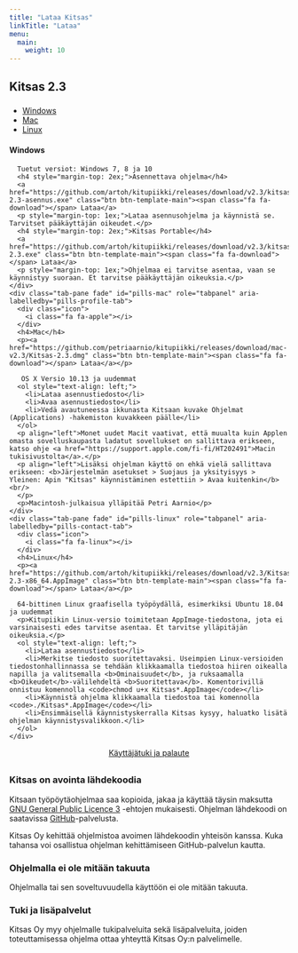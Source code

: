 ```yaml
---
title: "Lataa Kitsas"
linkTitle: "Lataa"
menu:
  main:
    weight: 10
---
```


## Kitsas 2.3

<ul class="nav nav-pills mb-3" id="pills-tab" role="tablist" style="margin-top:3ex;">
  <li class="nav-item">
    <a class="nav-link" id="pills-win-tab" data-toggle="pill" href="#pills-win" role="tab" aria-controls="pills-home" aria-selected="true"><span class="fa fa-windows"></span> Windows</a>
  </li>
  <li class="nav-item">
    <a class="nav-link" id="pills-mac-tab" data-toggle="pill" href="#pills-mac" role="tab" aria-controls="pills-profile" aria-selected="false"><span class="fa fa-apple"></span> Mac</a>
  </li>
  <li class="nav-item">
    <a class="nav-link" id="pills-linux-tab" data-toggle="pill" href="#pills-linux" role="tab" aria-controls="pills-contact" aria-selected="false"><span class="fa fa-linux"></span> Linux</a>
  </li>
</ul>

<div class="box-simple box-white">
  <div  id="pills-tabContent" class="tab-content" style="margin-top:2ex; border: none;">
    <div class="tab-pane fade" id="pills-win" role="tabpanel" aria-labelledby="pills-home-tab">
      <div class="icon">
        <i class="fa fa-windows"></i>
      </div>
      <h4>Windows</h4>

      Tuetut versiot: Windows 7, 8 ja 10
      <h4 style="margin-top: 2ex;">Asennettava ohjelma</h4>
      <a href="https://github.com/artoh/kitupiikki/releases/download/v2.3/kitsas-2.3-asennus.exe" class="btn btn-template-main"><span class="fa fa-download"></span> Lataa</a>
      <p style="margin-top: 1ex;">Lataa asennusohjelma ja käynnistä se. Tarvitset pääkäyttäjän oikeudet.</p>
      <h4 style="margin-top: 2ex;">Kitsas Portable</h4>
      <a href="https://github.com/artoh/kitupiikki/releases/download/v2.3/kitsas-2.3.exe" class="btn btn-template-main"><span class="fa fa-download"></span> Lataa</a>
      <p style="margin-top: 1ex;">Ohjelmaa ei tarvitse asentaa, vaan se käynnistyy suoraan. Et tarvitse pääkäyttäjän oikeuksia.</p>
    </div>
    <div class="tab-pane fade" id="pills-mac" role="tabpanel" aria-labelledby="pills-profile-tab">
      <div class="icon">
        <i class="fa fa-apple"></i>
      </div>
      <h4>Mac</h4>
      <p><a href="https://github.com/petriaarnio/kitupiikki/releases/download/mac-v2.3/Kitsas-2.3.dmg" class="btn btn-template-main"><span class="fa fa-download"></span> Lataa</a></p>

       OS X Versio 10.13 ja uudemmat
      <ol style="text-align: left;">
        <li>Lataa asennustiedosto</li>
        <li>Avaa asennustiedosto</li>
        <li>Vedä avautuneessa ikkunasta Kitsaan kuvake Ohjelmat (Applications) -hakemiston kuvakkeen päälle</li>
      </ol>
      <p align="left">Monet uudet Macit vaativat, että muualta kuin Applen omasta sovelluskaupasta ladatut sovellukset on sallittava erikseen, katso ohje <a href="https://support.apple.com/fi-fi/HT202491">Macin tukisivustolta</a>.</p>
      <p align="left">Lisäksi ohjelman käyttö on ehkä vielä sallittava erikseen: <b>Järjestelmän asetukset > Suojaus ja yksityisyys > Yleinen: Apin "Kitsas" käynnistäminen estettiin > Avaa kuitenkin</b><br/>
      </p>
      <p>Macintosh-julkaisua ylläpitää Petri Aarnio</p>
    </div>
    <div class="tab-pane fade" id="pills-linux" role="tabpanel" aria-labelledby="pills-contact-tab">
      <div class="icon">
        <i class="fa fa-linux"></i>
      </div>
      <h4>Linux</h4>
      <p><a href="https://github.com/artoh/kitupiikki/releases/download/v2.3/Kitsas-2.3-x86_64.AppImage" class="btn btn-template-main"><span class="fa fa-download"></span> Lataa</a></p>

      64-bittinen Linux graafisella työpöydällä, esimerkiksi Ubuntu 18.04 ja uudemmat
      <p>Kitupiikin Linux-versio toimitetaan AppImage-tiedostona, jota ei varsinaisesti edes tarvitse asentaa. Et tarvitse ylläpitäjän oikeuksia.</p>
      <ol style="text-align: left;">
        <li>Lataa asennustiedosto</li>
        <li>Merkitse tiedosto suoritettavaksi. Useimpien Linux-versioiden tiedostonhallinnassa se tehdään klikkaamalla tiedostoa hiiren oikealla napilla ja valitsemalla <b>Ominaisuudet</b>, ja ruksaamalla <b>Oikeudet</b>-välilehdeltä <b>Suoritettava</b>. Komentorivillä onnistuu komennolla <code>chmod u+x Kitsas*.AppImage</code></li>
        <li>Käynnistä ohjelma klikkaamalla tiedostoa tai komennolla <code>./Kitsas*.AppImage</code></li>
        <li>Ensimmäisellä käynnistyskerralla Kitsas kysyy, haluatko lisätä ohjelman käynnistysvalikkoon.</li>
      </ol>
    </div>

  </div>
</div>

<div class="row" style="text-align: center; margin-bottom: 4ex;">
  <a href="https://ohjeet.kitsas.fi/tuki" class="btn btn-template-main"><span class="fa fa-question-circle"></span> Käyttäjätuki ja palaute</a>
</div>

### Kitsas on avointa lähdekoodia

Kitsaan työpöytäohjelmaa saa kopioida, jakaa ja käyttää täysin maksutta [GNU General Public Licence 3](https://ohjeet.kitsas.fi/lisenssi/) -ehtojen mukaisesti. Ohjelman lähdekoodi on saatavissa [GitHub](https://github.com/artoh/kitupiikki)-palvelusta.

Kitsas Oy kehittää ohjelmistoa avoimen lähdekoodin yhteisön kanssa. Kuka tahansa voi osallistua ohjelman kehittämiseen GitHub-palvelun kautta.

### Ohjelmalla ei ole mitään takuuta

Ohjelmalla tai sen soveltuvuudella käyttöön ei ole mitään takuuta.

### Tuki ja lisäpalvelut

Kitsas Oy myy ohjelmalle tukipalveluita sekä lisäpalveluita, joiden toteuttamisessa ohjelma ottaa yhteyttä Kitsas Oy:n palvelimelle.

<script>
$(function(){
  if (navigator.appVersion.indexOf("Mac") != -1)
    $("#pills-mac-tab").tab("show")
  else if (navigator.appVersion.indexOf("Linux") != -1)
    $("#pills-linux-tab").tab("show")
  else
    $("#pills-win-tab").tab("show")

$("#pills-tab").tab()
})
</script>
